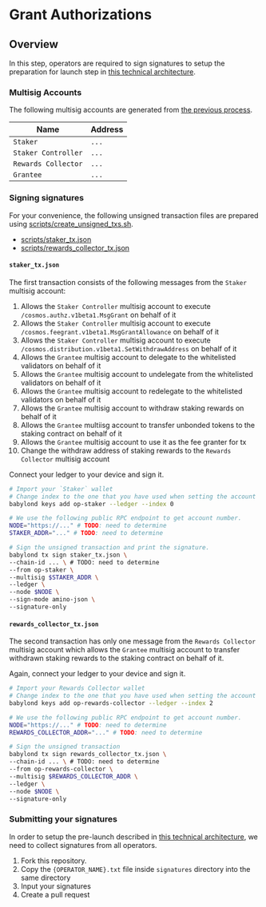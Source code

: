 # Grant Authorizations

## Overview

In this step, operators are required to sign signatures to setup the preparation for launch step in [this technical architecture](https://github.com/milkyway-labs/architecture).

### Multisig Accounts

The following multisig accounts are generated from [the previous process](../multisig/README.md).

| Name                | Address |
| ------------------- | ------- |
| `Staker`            | `...`   |
| `Staker Controller` | `...`   |
| `Rewards Collector` | `...`   |
| `Grantee`           | `...`   |

### Signing signatures

For your convenience, the following unsigned transaction files are prepared using [scripts/create_unsigned_txs.sh](./scripts/create_unsigned_txs.sh).

- [scripts/staker_tx.json](./scripts/staker_tx.json)
- [scripts/rewards_collector_tx.json](./scripts/rewards_collector_tx.json)

#### `staker_tx.json`

The first transaction consists of the following messages from the `Staker` multisig account:

1. Allows the `Staker Controller` multisig account to execute `/cosmos.authz.v1beta1.MsgGrant` on behalf of it
2. Allows the `Staker Controller` multisig account to execute `/cosmos.feegrant.v1beta1.MsgGrantAllowance` on behalf of it
3. Allows the `Staker Controller` multisig account to execute `/cosmos.distribution.v1beta1.SetWithdrawAddress` on behalf of it
4. Allows the `Grantee` multisig account to delegate to the whitelisted validators on behalf of it
5. Allows the `Grantee` multisig account to undelegate from the whitelisted validators on behalf of it
6. Allows the `Grantee` multisig account to redelegate to the whitelisted validators on behalf of it
7. Allows the `Grantee` multisig account to withdraw staking rewards on behalf of it
8. Allows the `Grantee` multiisg account to transfer unbonded tokens to the staking contract on behalf of it
9. Allows the `Grantee` multisig account to use it as the fee granter for tx
10. Change the withdraw address of staking rewards to the `Rewards Collector` multisig account

Connect your ledger to your device and sign it.

```bash
# Import your `Staker` wallet
# Change index to the one that you have used when setting the account
babylond keys add op-staker --ledger --index 0

# We use the following public RPC endpoint to get account number.
NODE="https://..." # TODO: need to determine
STAKER_ADDR="..." # TODO: need to determine

# Sign the unsigned transaction and print the signature.
babylond tx sign staker_tx.json \
--chain-id ... \ # TODO: need to determine
--from op-staker \
--multisig $STAKER_ADDR \
--ledger \
--node $NODE \
--sign-mode amino-json \
--signature-only
```

#### `rewards_collector_tx.json`

The second transaction has only one message from the `Rewards Collector` multisig account which allows the `Grantee` multisig account to transfer withdrawn staking rewards to the staking contract on behalf of it.

Again, connect your ledger to your device and sign it.

```bash
# Import your Rewards Collector wallet
# Change index to the one that you have used when setting the account
babylond keys add op-rewards-collector --ledger --index 2

# We use the following public RPC endpoint to get account number.
NODE="https://..." # TODO: need to determine
REWARDS_COLLECTOR_ADDR="..." # TODO: need to determine

# Sign the unsigned transaction
babylond tx sign rewards_collector_tx.json \
--chain-id ... \ # TODO: need to determine
--from op-rewards-collector \
--multisig $REWARDS_COLLECTOR_ADDR \
--ledger \
--node $NODE \
--signature-only
```

### Submitting your signatures

In order to setup the pre-launch described in [this technical architecture](https://github.com/milkyway-labs/architecture#preparation-for-launch), we need to collect signatures from all operators.

1. Fork this repository.
2. Copy the `{OPERATOR_NAME}.txt` file inside `signatures` directory into the same directory
3. Input your signatures
4. Create a pull request
